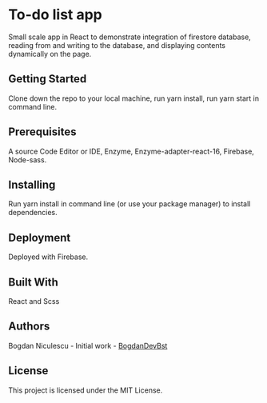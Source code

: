 # To-do list app

Small scale app in React to demonstrate integration of firestore database, reading from and writing to the database, and displaying contents dynamically on the page.

## Getting Started

Clone down the repo to your local machine, run yarn install, run yarn start in command line.

## Prerequisites

A source Code Editor or IDE, Enzyme, Enzyme-adapter-react-16, Firebase, Node-sass.

## Installing

Run yarn install in command line (or use your package manager) to install dependencies.

## Deployment

Deployed with Firebase.

## Built With

React and
Scss

## Authors

Bogdan Niculescu - Initial work - [BogdanDevBst](https://github.com/BogdanDevBst)

## License

This project is licensed under the MIT License.
